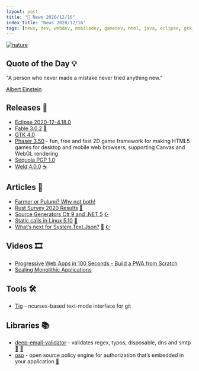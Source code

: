 ```yaml
---
layout: post
title: "📜 News 2020/12/16"
index_title: "News 2020/12/16"
tags: [news, dev, webdev, mobiledev, gamedev, html, java, eclipse, gtk, linux, csharp, fsharp, dotnet, pwa, git, rust, javascript, typescript]
---
```


<a href="https://daily-tech-news.github.io/2020/12/16/news.html">
  <img src="https://user-images.githubusercontent.com/430272/102433558-62f83000-3ff2-11eb-8f51-3df772f4b45c.jpg"
     alt="nature"
     class="image">
</a>

## Quote of the Day 💡

"A person who never made a mistake never tried anything new."

[Albert Einstein](https://en.wikipedia.org/wiki/Albert_Einstein)

## Releases 🥳

- [Eclipse 2020-12-4.18.0](https://www.eclipse.org/downloads/packages/?version=4.18)
- [Fable 3.0.2](https://github.com/fable-compiler/Fable/releases/tag/3.0.2) [🔷](https://fsharp.org "#fsharp #dotnet")
- [GTK 4.0](https://blog.gtk.org/2020/12/16/gtk-4-0/)
- [Phaser 3.50](https://github.com/photonstorm/phaser/releases/tag/v3.50.0) - fun, free and fast 2D game framework for making HTML5 games for desktop and mobile web browsers, supporting Canvas and WebGL rendering
- [Sequoia PGP 1.0](https://sequoia-pgp.org/blog/2020/12/16/202012-1.0)
- [Weld 4.0.0](http://weld.cdi-spec.org/news/2020/12/16/weld-400Final/) [☕️](https://www.java.com "#java")

## Articles 📜

- [Farmer or Pulumi? Why not both!](https://mikhail.io/2020/12/farmer-or-pulumi-why-not-both/)
- [Rust Survey 2020 Results](https://blog.rust-lang.org/2020/12/16/rust-survey-2020.html) [🦀](https://www.rust-lang.org "#rust")
- [Source Generators C# 9 and .NET 5](https://www.edument.se/en/blog/post/net-5-source-generators-mediatr-cqrs) [☪️ ](https://docs.microsoft.com/en-us/dotnet/csharp "#csharp #dotnet")
- [Static calls in Linux 5.10](https://blog.yossarian.net/2020/12/16/Static-calls-in-Linux-5-10) [🐧](https://www.linux.org "#linux")
- [What’s next for System.Text.Json?](https://devblogs.microsoft.com/dotnet/whats-next-for-system-text-json/) [🔷](https://fsharp.org "#fsharp #dotnet") [☪️ ](https://docs.microsoft.com/en-us/dotnet/csharp "#csharp #dotnet")

## Videos 🎞

- [Progressive Web Apps in 100 Seconds - Build a PWA from Scratch](https://www.youtube.com/watch?v=sFsRylCQblw)
- [Scaling Monolithic Applications](https://www.youtube.com/watch?v=qZB_uGuWvUI)

## Tools 🛠

- [Tig](https://jonas.github.io/tig/) - ncurses-based text-mode interface for git

## Libraries 📚

- [deep-email-validator](https://github.com/mfbx9da4/deep-email-validator) - validates regex, typos, disposable, dns and smtp [🔶](https://developer.mozilla.org/en-US/docs/Web/JavaScript "#javascript") [🔷](https://www.typescriptlang.org "#typescript")
- [oso](https://github.com/osohq/oso) - open source policy engine for authorization that’s embedded in your application [🦀](https://www.rust-lang.org "#rust")


